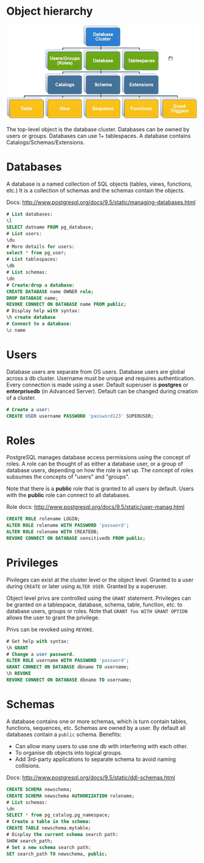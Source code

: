 # Object hierarchy

![Object hierarchy](media/images/object_hierarchy.jpg)

The top-level object is the database cluster.
Databases can be owned by users or groups. Databases can use 1+
tablespaces. A database contains Catalogs/Schemas/Extensions.

# Databases

A database is a named collection of SQL objects (tables, views,
functions, etc.) It is a collection of schemas and the schemas
contain the objects.

Docs: http://www.postgresql.org/docs/9.5/static/managing-databases.html

```sql
# List databases:
\l
SELECT datname FROM pg_database;
# List users:
\du
# More details for users:
select * from pg_user;
# List tablespaces:
\db
# List schemas:
\dn
# Create/drop a database:
CREATE DATABASE name OWNER role;
DROP DATABASE name;
REVOKE CONNECT ON DATABASE name FROM public;
# Display help with syntax:
\h create database
# Connect to a database:
\c name
```

# Users

Database users are separate from OS users. Database users are global
across a db cluster. Username must be unique and requires
authentication. Every connection is made using a user. Default superuser
is **postgres** or **enterprisedb** (in Advanced Server). Default can be
changed during creation of a cluster.

```sql
# Create a user:
CREATE USER username PASSWORD 'password123' SUPERUSER;
```

# Roles

PostgreSQL manages database access permissions using the concept of
roles. A role can be thought of as either a database user, or a group of
database users, depending on how the role is set up. The concept of
roles subsumes the concepts of "users" and "groups".

Note that there is a **public** role that is granted to all users by
default. Users with the **public** role can connect to all databases.

Role docs: http://www.postgresql.org/docs/9.5/static/user-manag.html

```sql
CREATE ROLE rolename LOGIN;
ALTER ROLE rolename WITH PASSWORD 'password';
ALTER ROLE rolename WITH CREATEDB;
REVOKE CONNECT ON DATABASE sensitivedb FROM public;
```


# Privileges

Pivileges can exist at the cluster level or the object level. Granted to
a user during ``CREATE`` or later using ``ALTER USER``. Granted by a
superuser.

Object level privs are controlled using the ``GRANT`` statement. Privileges
can be granted on a tablespace, database, schema, table, function, etc.
to database users, groups or roles. Note that ``GRANT foo WITH GRANT
OPTION`` allows the user to grant the privilege.

Privs can be revoked using ``REVOKE``.

```sql
# Get help with syntax:
\h GRANT
# Change a user password.
ALTER ROLE username WITH PASSWORD 'password';
GRANT CONNECT ON DATABASE dbname TO username;
\h REVOKE
REVOKE CONNECT ON DATABASE dbname TO username;
```

# Schemas

A database contains one or more schemas, which is turn contain tables,
functions, sequences, etc. Schemas are owned by a user. By default all
databases contain a ``public`` schema. Benefits:

* Can allow many users to use one db with interfering with each other.
* To organise db objects into logical groups.
* Add 3rd-party applications to separate schema to avoid naming
  collisions.

Docs: http://www.postgresql.org/docs/9.5/static/ddl-schemas.html

```sql
CREATE SCHEMA newschema;
CREATE SCHEMA newschema AUTHORIZATION rolename;
# List schemas:
\dn
SELECT * from pg_catalog.pg_namespace;
# Create a table in the schema:
CREATE TABLE newschema.mytable;
# Display the current schema search path:
SHOW search_path;
# Set a new schema search path:
SET search_path TO newschema, public;
```
